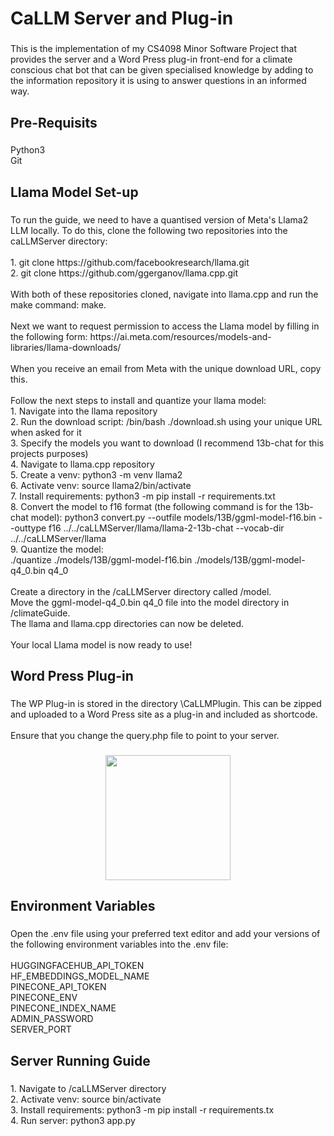 <h1 align="left">CaLLM Server and Plug-in</h1>

###

<p align="left">This is the implementation of my CS4098 Minor Software Project that provides the server and a Word Press plug-in front-end for a climate conscious chat bot that can be given specialised knowledge by adding to the information repository it is using to answer questions in an informed way.</p>

###

<h2 align="left">Pre-Requisits</h2>

###

<p align="left">Python3<br>Git</p>

###

<h2 align="left">Llama Model Set-up</h2>

###

<p align="left">To run the guide, we need to have a quantised version of Meta's Llama2 LLM locally. To do this, clone the following two repositories into the caLLMServer directory:<br><br>1. git clone https://github.com/facebookresearch/llama.git<br>2. git clone https://github.com/ggerganov/llama.cpp.git<br><br>With both of these repositories cloned, navigate into llama.cpp and run the make command: make.<br><br>Next we want to request permission to access the Llama model by filling in the following form: https://ai.meta.com/resources/models-and-libraries/llama-downloads/<br><br>When you receive an email from Meta with the unique download URL, copy this.<br><br>Follow the next steps to install and quantize your llama model:<br>1. Navigate into the llama repository<br>2. Run the download script: /bin/bash ./download.sh using your unique URL when asked for it<br>3. Specify the models you want to download (I recommend 13b-chat for this projects purposes)<br>4. Navigate to llama.cpp repository<br>5. Create a venv: python3 -m venv llama2<br>6. Activate venv: source llama2/bin/activate<br>7. Install requirements: python3 -m pip install -r requirements.txt<br>8. Convert the model to f16 format (the following command is for the 13b-chat model): python3 convert.py --outfile models/13B/ggml-model-f16.bin --outtype f16 ../../caLLMServer/llama/llama-2-13b-chat --vocab-dir ../../caLLMServer/llama<br>9. Quantize the model: <br>./quantize  ./models/13B/ggml-model-f16.bin ./models/13B/ggml-model-q4_0.bin q4_0<br><br>Create a directory in the /caLLMServer directory called /model.<br>Move the ggml-model-q4_0.bin q4_0 file into the model directory in /climateGuide. <br>The llama and llama.cpp directories can now be deleted.<br><br>Your local Llama model is now ready to use!</p>

###

<h2 align="left">Word Press Plug-in</h2>

###

<p align="left">The WP Plug-in is stored in the directory \CaLLMPlugin. This can be zipped and uploaded to a Word Press site as a plug-in and included as shortcode. <br><br>Ensure that you change the query.php file to point to your server.</p>

###

<div align="center">
  <img height="200" src="https://en-support.files.wordpress.com/2023/10/shortcode-block-slash-command.png"  />
</div>

###

<h2 align="left">Environment Variables</h2>

###

<p align="left">Open the .env file using your preferred text editor and add your versions of the following environment variables into the .env file:<br><br>HUGGINGFACEHUB_API_TOKEN <br>HF_EMBEDDINGS_MODEL_NAME <br>PINECONE_API_TOKEN <br>PINECONE_ENV<br>PINECONE_INDEX_NAME<br>ADMIN_PASSWORD <br>SERVER_PORT</p>

###

<h2 align="left">Server Running Guide</h2>

###

<p align="left">1. Navigate to /caLLMServer directory<br>2. Activate venv: source bin/activate<br>3. Install requirements: python3 -m pip install -r requirements.tx<br>4. Run server: python3 app.py</p>

###